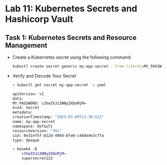 # Lab 11: Kubernetes Secrets and Hashicorp Vault

## Task 1: Kubernetes Secrets and Resource Management

- Create a Kubernetes secret using the following command:

  ```bash
  kubectl create secret generic my-app-secret --from-literal=MY_PASSWORD=supersecret123
  ```

- Verify and Decode Your Secret

    ```bash
    > kubectl get secret my-app-secret -o yaml

    apiVersion: v1
    data:
    MY_PASSWORD: c3VwZXJzZWNyZXQxMjM=
    kind: Secret
    metadata:
    creationTimestamp: "2025-03-09T12:30:52Z"
    name: my-app-secret
    namespace: default
    resourceVersion: "391"
    uid: 0e31ef5f-812d-4964-8fe0-c48de4e3cffa
    type: Opaque

    > base64 -D
        c3VwZXJzZWNyZXQxMjM=
        supersecret123
    ```
